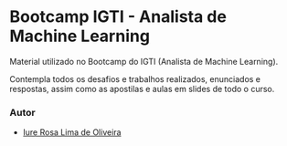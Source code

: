 Bootcamp IGTI - Analista de Machine Learning
======

Material utilizado no Bootcamp do IGTI (Analista de Machine Learning).

Contempla todos os desafios e trabalhos realizados, enunciados e respostas, assim como as apostilas e aulas em slides de todo o curso.

### Autor

+ [Iure Rosa Lima de Oliveira](http://lattes.cnpq.br/3419329114775280)